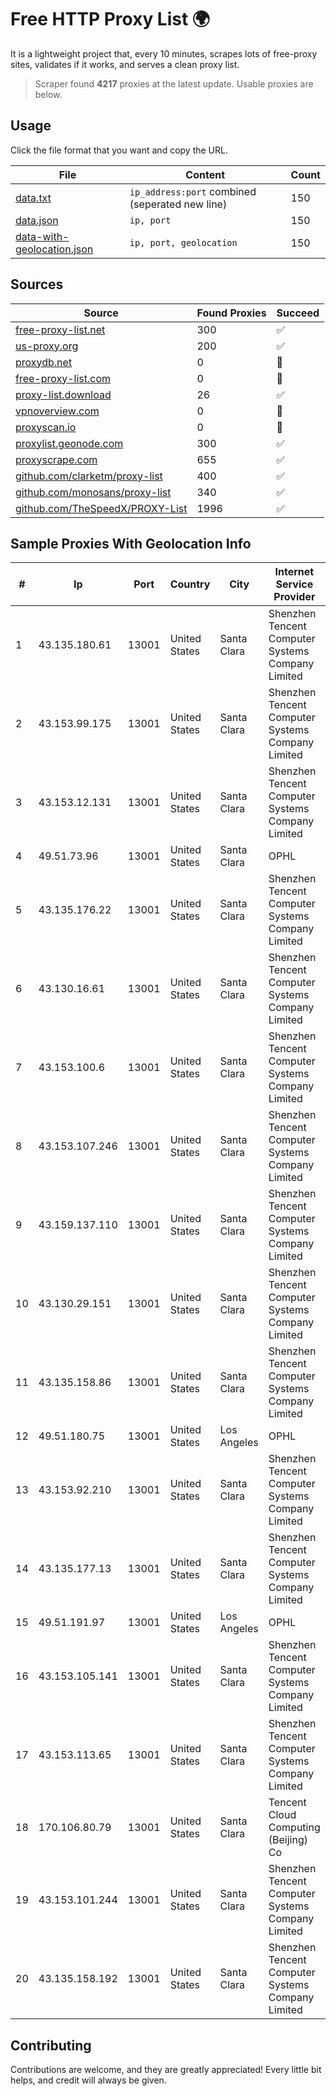 
# Free HTTP Proxy List 🌍

It is a lightweight project that, every 10 minutes, scrapes lots of free-proxy sites, validates if it works, and serves a clean proxy list.


> Scraper found **4217** proxies at the latest update. Usable proxies are below.

## Usage

Click the file format that you want and copy the URL.


|File|Content|Count|
|----|-------|-----|
|[data.txt](https://raw.githubusercontent.com/themiralay/Proxy-List-World/master/data.txt)|`ip_address:port` combined (seperated new line)|150|
|[data.json](https://raw.githubusercontent.com/themiralay/Proxy-List-World/master/data.json)|`ip, port`|150|
|[data-with-geolocation.json](https://raw.githubusercontent.com/themiralay/Proxy-List-World/master/data-with-geolocation.json)|`ip, port, geolocation`|150|

## Sources

|Source|Found Proxies|Succeed|
|------|-------------|-------|
|[free-proxy-list.net](https://free-proxy-list.net)|300|✅|
|[us-proxy.org](https://www.us-proxy.org)|200|✅|
|[proxydb.net](http://proxydb.net)|0|🚫|
|[free-proxy-list.com](https://free-proxy-list.com/?page=&port=&type%5B%5D=http&type%5B%5D=https&up_time=0&search=Search)|0|🚫|
|[proxy-list.download](https://www.proxy-list.download/HTTP)|26|✅|
|[vpnoverview.com](https://vpnoverview.com/privacy/anonymous-browsing/free-proxy-servers)|0|🚫|
|[proxyscan.io](https://www.proxyscan.io)|0|🚫|
|[proxylist.geonode.com](https://proxylist.geonode.com/api/proxy-list?limit=300&page=1&sort_by=lastChecked&sort_type=desc&protocols=http,https)|300|✅|
|[proxyscrape.com](https://api.proxyscrape.com/v2/?request=displayproxies&protocol=http&timeout=10000&country=all&ssl=all&anonymity=all)|655|✅|
|[github.com/clarketm/proxy-list](https://raw.githubusercontent.com/clarketm/proxy-list/master/proxy-list-raw.txt)|400|✅|
|[github.com/monosans/proxy-list](https://raw.githubusercontent.com/monosans/proxy-list/main/proxies/http.txt)|340|✅|
|[github.com/TheSpeedX/PROXY-List](https://raw.githubusercontent.com/TheSpeedX/PROXY-List/master/http.txt)|1996|✅|


## Sample Proxies With Geolocation Info

|#|Ip|Port|Country|City|Internet Service Provider|
|-|--|----|-------|----|-------------------------|
|1|43.135.180.61|13001|United States|Santa Clara|Shenzhen Tencent Computer Systems Company Limited|
|2|43.153.99.175|13001|United States|Santa Clara|Shenzhen Tencent Computer Systems Company Limited|
|3|43.153.12.131|13001|United States|Santa Clara|Shenzhen Tencent Computer Systems Company Limited|
|4|49.51.73.96|13001|United States|Santa Clara|OPHL|
|5|43.135.176.22|13001|United States|Santa Clara|Shenzhen Tencent Computer Systems Company Limited|
|6|43.130.16.61|13001|United States|Santa Clara|Shenzhen Tencent Computer Systems Company Limited|
|7|43.153.100.6|13001|United States|Santa Clara|Shenzhen Tencent Computer Systems Company Limited|
|8|43.153.107.246|13001|United States|Santa Clara|Shenzhen Tencent Computer Systems Company Limited|
|9|43.159.137.110|13001|United States|Santa Clara|Shenzhen Tencent Computer Systems Company Limited|
|10|43.130.29.151|13001|United States|Santa Clara|Shenzhen Tencent Computer Systems Company Limited|
|11|43.135.158.86|13001|United States|Santa Clara|Shenzhen Tencent Computer Systems Company Limited|
|12|49.51.180.75|13001|United States|Los Angeles|OPHL|
|13|43.153.92.210|13001|United States|Santa Clara|Shenzhen Tencent Computer Systems Company Limited|
|14|43.135.177.13|13001|United States|Santa Clara|Shenzhen Tencent Computer Systems Company Limited|
|15|49.51.191.97|13001|United States|Los Angeles|OPHL|
|16|43.153.105.141|13001|United States|Santa Clara|Shenzhen Tencent Computer Systems Company Limited|
|17|43.153.113.65|13001|United States|Santa Clara|Shenzhen Tencent Computer Systems Company Limited|
|18|170.106.80.79|13001|United States|Santa Clara|Tencent Cloud Computing (Beijing) Co|
|19|43.153.101.244|13001|United States|Santa Clara|Shenzhen Tencent Computer Systems Company Limited|
|20|43.135.158.192|13001|United States|Santa Clara|Shenzhen Tencent Computer Systems Company Limited|



## Contributing

Contributions are welcome, and they are greatly appreciated! Every
little bit helps, and credit will always be given.

